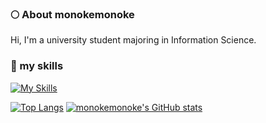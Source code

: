 <!--- ### Hi there 👋 -->

<!--
**monokemonoke/monokemonoke** is a ✨ _special_ ✨ repository because its `README.md` (this file) appears on your GitHub profile.

Here are some ideas to get you started:

- 🔭 I’m currently working on ...
- 🌱 I’m currently learning ...
- 👯 I’m looking to collaborate on ...
- 🤔 I’m looking for help with ...
- 💬 Ask me about ...
- 📫 How to reach me: ...
- 😄 Pronouns: ...
- ⚡ Fun fact: ...
-->

### 🌕 About monokemonoke
Hi, I'm a university student majoring in Information Science.

### 🌱 my skills

[![My Skills](https://skillicons.dev/icons?i=go,typescript,js,vue,react,python)](https://skillicons.dev)

[![Top Langs](https://github-readme-stats.vercel.app/api/top-langs/?username=monokemonoke&layout=compact)](https://github.com/monokemonoke/github-readme-stats)
[![monokemonoke's GitHub stats](https://github-readme-stats.vercel.app/api?username=monokemonoke)](https://github.com/monokemonoke/github-readme-stats)
